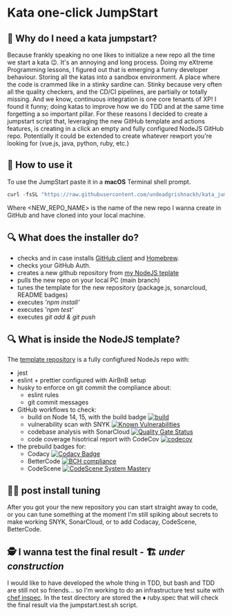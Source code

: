 # Kata one-click JumpStart

## 🤔 Why do I need a kata jumpstart?
Because frankly speaking no one likes to initialize a new repo all the time we start a kata 😉. It's an annoying and long process. Doing my eXtreme Programming lessons, I figured out that is emerging a funny developer behaviour. Storing all the katas into a sandbox environment. A place where the code is crammed like in a stinky sardine can. Stinky because very often all the quality checkers, and the CD/CI pipelines, are partially or totally missing. And we know, continuous integration is one core tenants of XP! I found it funny; doing katas to improve how we do TDD and at the same time forgetting a so important pillar.
For these reasons I decided to create a jumpstart script that, leveraging the new GitHub template and actions features, is creating in a click an empty and fully configured NodeJS GitHub repo. Potentially it could be extended to create whatever rewport you're looking for (vue.js, java, python, ruby, etc.)

## 📀 How to use it
To use the JumpStart paste it in a **macOS** Terminal shell prompt.
```js
curl -fsSL "https://raw.githubusercontent.com/undeadgrishnackh/kata_jumpstart/main/jumpstart.sh" | bash -s -- <NEW_REPO_NAME>
```
Where <NEW_REPO_NAME> is the name of the new repo I wanna create in GitHub and have cloned into your local machine.

## 🔍 What does the installer do?
- checks and in case installs [GitHub client](https://github.com/cli/cli) and [Homebrew](https://brew.sh/).
- checks your GitHub Auth.
- creates a  new github repository from [my NodeJS teplate](https://github.com/undeadgrishnackh/template-nodejs)
- pulls the new repo on your local PC (main branch)
- tunes the template for the new repository (package.js, sonarcloud, README badges)
- executes _'npm install'_
- executes _'npm test'_
- executes _git add & git push_

## 🔍 What is inside the NodeJS template?
The [template repository](https://github.com/undeadgrishnackh/template-nodejs) is a fully configfured NodeJs repo with:
- jest
- eslint + prettier configured with AirBnB setup
- husky to enforce on git commit the compliance about:
  - eslint rules
  - git commit messages
- GitHub workflows to check:
  - build on Node 14, 15, with the build badge [![build](https://github.com/undeadgrishnackh/template-nodejs/workflows/CI%20Build%20gate./badge.svg)](https://github.com/undeadgrishnackh/template-nodejs/actions?query=workflow%3A%22CI+Build+gate.%22)
  - vulnerability scan with SNYK [![Known Vulnerabilities](https://snyk.io/test/github/undeadgrishnackh/template-nodejs/badge.svg)](https://snyk.io/test/github/undeadgrishnackh/template-nodejs/)
  - codebase analysis with SonarCloud [![Quality Gate Status](https://sonarcloud.io/api/project_badges/measure?project=undeadgrishnackh_template-nodejs&metric=alert_status)](https://sonarcloud.io/dashboard?id=undeadgrishnackh_template-nodejs)
  - code coverage hisotrical report with CodeCov [![codecov](https://codecov.io/gh/undeadgrishnackh/template-nodejs/branch/master/graph/badge.svg)](https://codecov.io/gh/undeadgrishnackh/template-nodejs)
- the prebuild badges for:
  - Codacy [![Codacy Badge](https://api.codacy.com/project/badge/Grade/c8e046ebad254148950f6fea8f671594)](https://app.codacy.com/manual/undeadgrishnackh/template-nodejs?utm_source=github.com&utm_medium=referral&utm_content=undeadgrishnackh/template-nodejs&utm_campaign=Badge_Grade_Dashboard)
  - BetterCode [![BCH compliance](https://bettercodehub.com/edge/badge/undeadgrishnackh/template-nodejs?branch=master)](https://bettercodehub.com/)
  - CodeScene [![CodeScene System Mastery](https://codescene.io/projects/7748/status-badges/system-mastery)](https://codescene.io/projects/7748)

## 👨‍💻 post install tuning
After you got your the new repository you can start straight away to code, or you can tune something at the moment I'm still spiking about secrets to make working SNYK, SonarCloud, or to add Codacay, CodeScene, BetterCode.

## 🕵️ I wanna test the final result - 🏗️ _under construction_ 
I would like to have developed the whole thing in TDD, but bash and TDD are still not so friends... so I'm working to do an infrastructure test suite with [chef inspec](https://community.chef.io/tools/chef-inspec/). In the test directory are stored the ♦️ ruby.spec that will check the final result via the jumpstart.test.sh script. 
